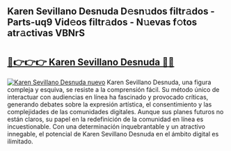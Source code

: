 ## Karen Sevillano Desnuda D𝚎sn𝚞dos filtr𝚊dos - Parts-uq9 Vid𝚎os filtr𝚊dos - N𝚞evas f𝚘tos atr𝚊ctivas VBNrS

# <h2><a href="http://mb0r09.tromn.icu/?c=Karen+Sevillano+Desnuda">🔗👉👉👉 Karen Sevillano Desnuda 🔗🔗</a></h2>

[![Karen Sevillano Desnuda nuevo](https://i.imgur.com/pEAQMta.gif)](http://mb0r09.tromn.icu/?c=Karen+Sevillano+Desnuda)
Karen Sevillano Desnuda, una figura compleja y esquiva, se resiste a la comprensión fácil. Su método único de interactuar con audiencias en línea ha fascinado y provocado críticas, generando debates sobre la expresión artística, el consentimiento y las complejidades de las comunidades digitales. Aunque sus planes futuros no están claros, su papel en la redefinición de la comunidad en línea es incuestionable. Con una determinación inquebrantable y un atractivo innegable, el potencial de Karen Sevillano Desnuda en el ámbito digital es ilimitado.
